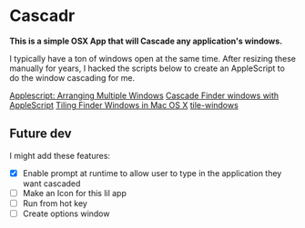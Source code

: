 # Cascadr

**This is a simple OSX App that will Cascade any application's windows.**

I typically have a ton of windows open at the same time. After resizing these manually for years, I hacked the scripts below to create an AppleScript to do the window cascading for me.

[Applescript: Arranging Multiple Windows](http://ithug.com/2008/12/applescript-arranging-multiple-windows/)
[Cascade Finder windows with AppleScript](http://www.engadget.com/2012/11/27/cascade-finder-windows-with-applescript/)
[Tiling Finder Windows in Mac OS X](http://techzei.com/how-to-tile-finder-windows-in-mac-osx/)
[tile-windows](https://github.com/jiho/tile-windows)

## Future dev
I might add these features:

- [x] Enable prompt at runtime to allow user to type in the application they want cascaded
- [ ] Make an Icon for this lil app 
- [ ] Run from hot key
- [ ] Create options window
